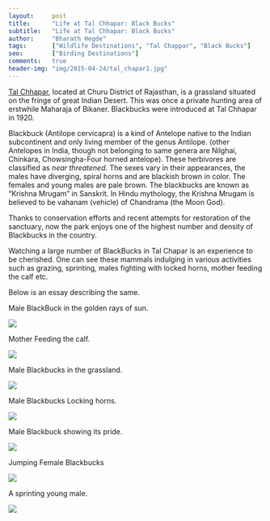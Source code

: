 ```yaml
---
layout:     post
title:      "Life at Tal Chhapar: Black Bucks"
subtitle:   "Life at Tal Chhapar: Black Bucks"
author:     "Bharath Hegde"
tags:       ["Wildlife Destinations", "Tal Chappar", "Black Bucks"]
seo:		["Birding Destinations"]
comments:   true
header-img: "img/2015-04-24/tal_chapar1.jpg"
---
```


<p>
<a href="http://www.wilderhood.com/destination/Tal%20Chappar"> Tal Chhapar</a>,  located at Churu District of Rajasthan, is a grassland situated on the fringe of great Indian Desert. This was once a private hunting area of erstwhile Maharaja of Bikaner. Blackbucks were introduced at Tal Chhapar in 1920.
</p>

<p>
Blackbuck (Antilope cervicapra) is a kind of Antelope native to the Indian subcontinent and only living member of the genus Antilope. (other Antelopes in India, though not belonging to same genera are Nilghai, Chinkara, Chowsingha-Four horned antelope). These herbivores are classified as <em>near threatened</em>. The sexes vary in their appearances, the males have diverging, spiral horns and are blackish brown in color. The females and young males are pale brown. The blackbucks are known as “Krishna Mrugam” in Sanskrit. In Hindu mythology, the Krishna Mrugam is believed to be vahanam (vehicle) of  Chandrama (the Moon God).
</p>

<p>
Thanks to conservation efforts and recent attempts for restoration of the sanctuary, now the park enjoys one of the highest number and density of Blackbucks in the country.
</p>

<p>
Watching a large number of BlackBucks in Tal Chapar is an experience to be cherished. One can see these mammals indulging in various activities such as grazing, sprinting, males fighting with locked horns, mother feeding the calf etc.
</p>

<p>
Below is an essay describing the same.
</p>

<p>
Male BlackBuck in the golden rays of sun.
</p>

<img src="{{ site.baseurl }}/img/2015-04-24/tal_chapar2.jpg">

<p>
Mother Feeding the calf.
</p>

<img src="{{ site.baseurl }}/img/2015-04-24/tal_chapar3.jpg">

<p>
Male Blackbucks in the grassland.
</p>


<img src="{{ site.baseurl }}/img/2015-04-24/tal_chapar4.jpg">

<p>
Male Blackbucks Locking horns.
</p>

<img src="{{ site.baseurl }}/img/2015-04-24/tal_chapar5.jpg">

<p>
Male Blackbuck showing its pride.
</p>

<img src="{{ site.baseurl }}/img/2015-04-24/tal_chapar6.jpg">

<p>
Jumping Female Blackbucks
</p>

<img src="{{ site.baseurl }}/img/2015-04-24/tal_chapar1.jpg">

<p>
A sprinting young male.
</p>

<img src="{{ site.baseurl }}/img/2015-04-24/tal_chapar7.jpg">

